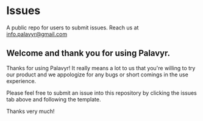 # Issues
A public repo for users to submit issues. Reach us at info.palavyr@gmail.com

## Welcome and thank you for using Palavyr. 

Thanks for using Palavyr! It really means a lot to us that you're willing to try our product and we appologize for any bugs or short comings in the use experience. 

Please feel free to submit an issue into this repository by clicking the issues tab above and following the template.

Thanks very much!
